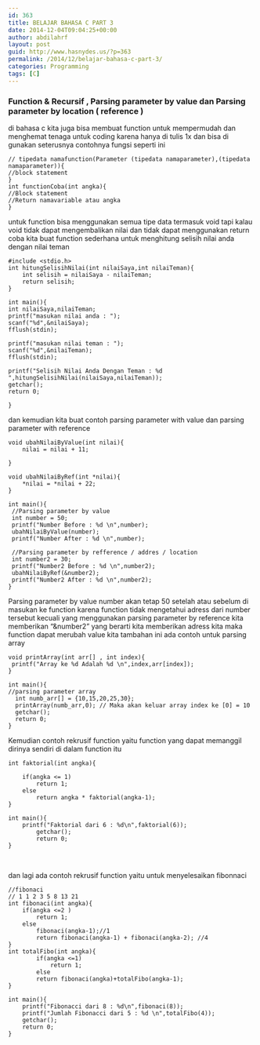 ```yaml
---
id: 363
title: BELAJAR BAHASA C PART 3
date: 2014-12-04T09:04:25+00:00
author: abdilahrf
layout: post
guid: http://www.hasnydes.us/?p=363
permalink: /2014/12/belajar-bahasa-c-part-3/
categories: Programming
tags: [C]
---
```

### Function & Recursif , Parsing parameter by value dan Parsing parameter by location ( reference )

di bahasa c kita juga bisa membuat function untuk mempermudah dan menghemat tenaga untuk coding karena hanya di tulis 1x dan bisa di gunakan seterusnya contohnya fungsi seperti ini

<pre><code class="language-c">// tipedata namafunction(Parameter (tipedata namaparameter),(tipedata namaparameter)){
//block statement
}
int functionCoba(int angka){
//Block statement
//Return namavariable atau angka
}</code></pre>

untuk function bisa menggunakan semua tipe data termasuk void tapi kalau void tidak dapat mengembalikan nilai dan tidak dapat menggunakan return coba kita buat function sederhana untuk menghitung selisih nilai anda dengan nilai teman

<pre><code class="language-c">#include &lt;stdio.h&gt;
int hitungSelisihNilai(int nilaiSaya,int nilaiTeman){
	int selisih = nilaiSaya - nilaiTeman;
	return selisih;
}

int main(){
int nilaiSaya,nilaiTeman;
printf("masukan nilai anda : ");
scanf("%d",&nilaiSaya);
fflush(stdin);

printf("masukan nilai teman : ");
scanf("%d",&nilaiTeman);
fflush(stdin);

printf("Selisih Nilai Anda Dengan Teman : %d ",hitungSelisihNilai(nilaiSaya,nilaiTeman));
getchar();
return 0;

}</code></pre>

dan kemudian kita buat contoh parsing parameter with value dan parsing parameter with reference

<pre><code class="language-c">void ubahNilaiByValue(int nilai){
	nilai = nilai + 11;
	
}

void ubahNilaiByRef(int *nilai){
	*nilai = *nilai + 22;
} 

int main(){
 //Parsing parameter by value 
 int number = 50;
 printf("Number Before : %d \n",number);
 ubahNilaiByValue(number);
 printf("Number After : %d \n",number);
 
 //Parsing parameter by refference / addres / location
 int number2 = 30;
 printf("Number2 Before : %d \n",number2);
 ubahNilaiByRef(&number2);
 printf("Number2 After : %d \n",number2);
}
</code></pre>

Parsing parameter by value number akan tetap 50 setelah atau sebelum di masukan ke function karena function tidak mengetahui adress dari number tersebut kecuali yang menggunakan parsing parameter by reference kita memberikan &#8220;&number2&#8221; yang berarti kita memberikan adress kita maka function dapat merubah value kita tambahan ini ada contoh untuk parsing array

<pre><code class="language-c">void printArray(int arr[] , int index){
 printf("Array ke %d Adalah %d \n",index,arr[index]);
}

int main(){
//parsing parameter array
  int numb_arr[] = {10,15,20,25,30};
  printArray(numb_arr,0); // Maka akan keluar array index ke [0] = 10
  getchar();  
  return 0;
}</code></pre>

Kemudian contoh rekrusif function yaitu function yang dapat memanggil dirinya sendiri di dalam function itu

<pre><code class="language-c">int faktorial(int angka){

	if(angka &lt;= 1)
		return 1;
	else
		return angka * faktorial(angka-1);
}

int main(){
	printf("Faktorial dari 6 : %d\n",faktorial(6));
        getchar();
        return 0;
}</code></pre>

&nbsp;

dan lagi ada contoh rekrusif function yaitu untuk menyelesaikan fibonnaci

<pre><code class="language-c">//fibonaci
// 1 1 2 3 5 8 13 21
int fibonaci(int angka){
	if(angka &lt;=2 )
		return 1;
	else
		fibonaci(angka-1);//1
		return fibonaci(angka-1) + fibonaci(angka-2); //4
}
int totalFibo(int angka){
		if(angka &lt;=1)
			return 1;
		else
		return fibonaci(angka)+totalFibo(angka-1); 
}

int main(){
	printf("Fibonacci dari 8 : %d\n",fibonaci(8));
	printf("Jumlah Fibonacci dari 5 : %d \n",totalFibo(4));
	getchar();
	return 0;
} </code></pre>

&nbsp;

&nbsp;

&nbsp;